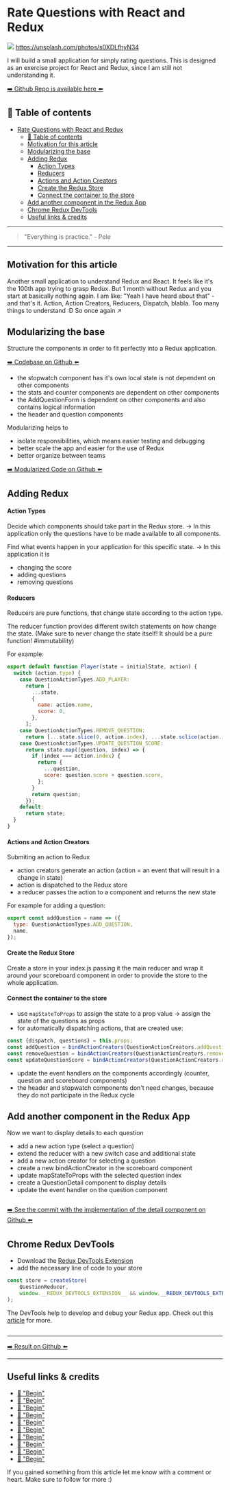 # Rate Questions with React and Redux
[<img src="https://images.unsplash.com/photo-1497562424514-9bf21ad16ffe?dpr=2&auto=format&fit=crop&w=1080&h=608&q=80&cs=tinysrgb&crop=&bg=">](
https://unsplash.com/photos/s0XDLfhyN34)
https://unsplash.com/photos/s0XDLfhyN34

I will build a small application for simply rating questions. This is designed as an exercise project for React and Redux, since I am still not understanding it.

[➡️ Github Repo is available here ⬅️](https://github.com/DDCreationStudios/)


## 📄 Table of contents


<!-- toc orderedList:0 depthFrom:1 depthTo:6 -->

* [Rate Questions with React and Redux](#rate-questions-with-react-and-redux)
  * [📄 Table of contents](#table-of-contents)
  * [Motivation for this article](#motivation-for-this-article)
  * [Modularizing the base](#modularizing-the-base)
  * [Adding Redux](#adding-redux)
      * [Action Types](#action-types)
      * [Reducers](#reducers)
      * [Actions and Action Creators](#actions-and-action-creators)
      * [Create the Redux Store](#create-the-redux-store)
      * [Connect the container to the store](#connect-the-container-to-the-store)
  * [Add another component in the Redux App](#add-another-component-in-the-redux-app)
  * [Chrome Redux DevTools](#chrome-redux-devtools)
  * [Useful links & credits](#useful-links-credits)

<!-- tocstop -->




---
>"Everything is practice." - Pele
---

## Motivation for this article

Another small application to understand Redux and React. It feels like it's the 100th app trying to grasp Redux. But 1 month without Redux and you start at basically nothing again. I am like: "Yeah I have heard about that" - and that's it. Action, Action Creators, Reducers, Dispatch, blabla. Too many things to understand :D So once again ↗️

## Modularizing the base

Structure the components in order to fit perfectly into a Redux application.


[➡️ Codebase on Github ⬅️](https://github.com/DDCreationStudios/questionScores/tree/ad0543f1d6607048482ecec409041a3b3329e80d)

- the stopwatch component has it's own local state is not dependent on other components
- the stats and counter components are dependent on other components
- the AddQuestionForm is dependent on other components and also contains logical information
- the header and question components

Modularizing helps to
- isolate responsibilities, which means easier testing and debugging
- better scale the app and easier for the use of Redux
- better organize between teams


[➡️ Modularized Code on Github ⬅️](https://github.com/DDCreationStudios/questionScores/tree/fe8fd2a45b6c3c4129d7abb970541d3f2541147b)

## Adding Redux

#### Action Types

Decide which components should take part in the Redux store.
-> In this application only the questions have to be made available to all components.

Find what events happen in your application for this specific state. -> In this application it is
- changing the score
- adding questions
- removing questions

#### Reducers

Reducers are pure functions, that change state according to the action type.

The reducer function provides different switch statements on how change the state. (Make sure to never change the state itself! It should be a pure function! #immutability)

For example:
```javascript
export default function Player(state = initialState, action) {
  switch (action.type) {
    case QuestionActionTypes.ADD_PLAYER:
      return [
        ...state,
        {
          name: action.name,
          score: 0,
        },
      ];
    case QuestionActionTypes.REMOVE_QUESTION:
      return [...state.slice(0, action.index), ...state.sclice(action.index + 1)];
    case QuestionActionTypes.UPDATE_QUESTION_SCORE:
      return state.map((question, index) => {
        if (index === action.index) {
          return {
            ...question,
            score: question.score + question.score,
          };
        }
        return question;
      });
    default:
      return state;
  }
}
```

#### Actions and Action Creators

Submiting an action to Redux
- action creators generate an action (action = an event that will result in a change in state)
- action is dispatched to the Redux store
- a reducer passes the action to a component and returns the new state

For example for adding a question:
```javascript
export const addQuestion = name => ({
  type: QuestionActionTypes.ADD_QUESTION,
  name,
});
```

#### Create the Redux Store

Create a store in your index.js passing it the main reducer and wrap it around your scoreboard component in order to provide the store to the whole application.

#### Connect the container to the store

- use `mapStateToProps` to assign the state to a prop value -> assign the state of the questions as props
- for automatically dispatching actions, that are created use:

```javascript
const {dispatch, questions} = this.props;
const addQuestion = bindActionCreators(QuestionActionCreators.addQuestion, dispatch);
const removeQuestion = bindActionCreators(QuestionActionCreators.removeQuestion, dispatch);
const updateQuestionScore = bindActionCreators(QuestionActionCreators.updateQuestionScore, dispatch);
```

- update the event handlers on the components accordingly (counter, question and scoreboard components)
- the header and stopwatch components don't need changes, because they do not participate in the Redux cycle

## Add another component in the Redux App

Now we want to display details to each question

- add a new action type (select a question)
- extend the reducer with a new switch case and additional state
- add a new action creator for selecting a question
- create a new bindActionCreator in the scoreboard component
- update mapStateToProps with the selected question index
- create a QuestionDetail component to display details
- update the event handler on the question component

<img src="../assets/REDSCORE/Screenshot2.png" alt="" />

[➡️ See the commit with the implementation of the detail component on Github ⬅️](https://github.com/DDCreationStudios/questionScores/commit/e23757d34620b8a5f6c5aac9d0fe63dba621c5ca)


## Chrome Redux DevTools

- Download the [Redux DevTools Extension](https://chrome.google.com/webstore/detail/redux-devtools/lmhkpmbekcpmknklioeibfkpmmfibljd)
- add the necessary line of code to your store

```javascript
const store = createStore(
	QuestionReducer,
	window.__REDUX_DEVTOOLS_EXTENSION__ && window.__REDUX_DEVTOOLS_EXTENSION__(),
);
```

The DevTools help to develop and debug your Redux app. Check out this [article](https://medium.com/@zalmoxis/improve-your-development-workflow-with-redux-devtools-extension-f0379227ff83) for more.

<img src="../assets/REDSCORE/Screenshot1.png" alt="" />



___
[➡️ Result on Github ⬅️](https://github.com/DDCreationStudios/questionScores)
___








## Useful links & credits
- [📄 "Begin"](afgafgadgads)
- [📄 "Begin"](afgafgadgads)
- [📄 "Begin"](afgafgadgads)
- [📄 "Begin"](afgafgadgads)
- [📄 "Begin"](afgafgadgads)
- [📄 "Begin"](afgafgadgads)
- [📄 "Begin"](afgafgadgads)
- [📄 "Begin"](afgafgadgads)
- [📄 "Begin"](afgafgadgads)
- [📄 "Begin"](afgafgadgads)



If you gained something from this article let me know with a comment or heart. Make sure to follow for more :)


<!-- Written by Daniel Deutsch (deudan1010@gmail.com) -->
